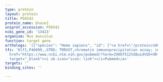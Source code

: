 ```yaml
---
type: protein
layout: protein
title: P56542
protein_name: Dnase2
uniprot_accession: P56542
ncbi_gene_id: '13423'
organism: Mus musculus
function: target gene
orthologs: '[{"species": "Homo sapiens", "id": ["<a href=\"/protein/o00115\">O00115</a>"]}, {"species": "Rattus norvegicus", "id": ["Q9QZK8"]}]'
tfs: 'Klf1,P46099,,GTRD; TRRUST,chromatin immunoprecipitation assay; inferred by curator,&ensp;<a
  href="https://www.ncbi.nlm.nih.gov/pubmed/?term=29087512%5Buid%5D+OR+27924024%5Buid%5D+OR+21807894%5Buid%5D"
  target="_blank"><i uk-icon="icon: link"></i>Pubmed</a>'
targets: ''
binding_sites: ''

---
```

